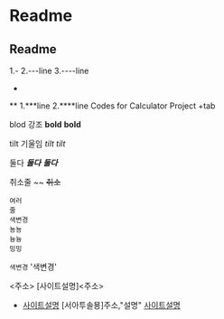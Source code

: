 # Readme
## Readme
1.-
2.---line
3.----line


*
**
1.***line
2.****line
Codes for Calculator Project
+tab

blod 강조
**bold**
__bold__

tilt 기울임
*tilt*
_tilt_

둘다
***둘다***
___둘다___

취소줄
~~
~~취소~~

```
여러
줄
색변경
뇽뇽
늉늉
밍밍
```

`색변경`
'색변경'

<주소>
[사이트설명]<주소>
- [사이트설명](주소)
[서아투솔묭]주소,"설명"
[사이트설명](주소,"설명")



